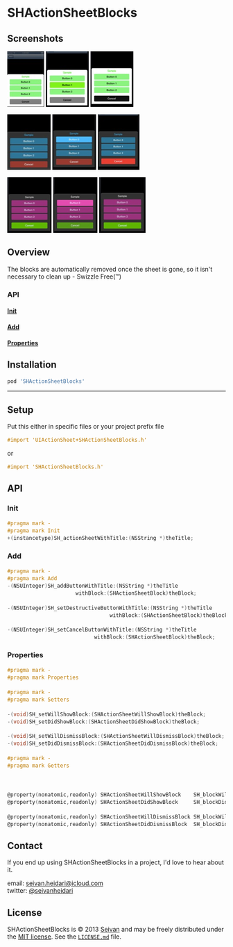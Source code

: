 SHActionSheetBlocks
==========

Screenshots
------------
[![Green default](/Screenshots/Green/default_th.jpg "Green default")](https://raw.github.com/seivan/SHActionSheetBlocks/develop/Screenshots/Green/default.png)
[![Green selected](/Screenshots/Green/selected_th.jpg "Green selected")](https://raw.github.com/seivan/SHActionSheetBlocks/develop/Screenshots/Green/selected.png)
[![Green cancel-selected](/Screenshots/Green/cancel-selected_th.jpg "Green cancel-selected")](https://raw.github.com/seivan/SHActionSheetBlocks/develop/Screenshots/Green/cancel-selected.png)

[![Blue default](/Screenshots/Blue/default_th.jpg "Blue default")](https://raw.github.com/seivan/SHActionSheetBlocks/develop/Screenshots/Blue/default.png)
[![Blue selected](/Screenshots/Blue/selected_th.jpg "Blue selected")](https://raw.github.com/seivan/SHActionSheetBlocks/develop/Screenshots/Blue/selected.png)
[![Blue cancel-selected](/Screenshots/Blue/cancel-selected_th.jpg "Blue cancel-selected")](https://raw.github.com/seivan/SHActionSheetBlocks/develop/Screenshots/Blue/cancel-selected.png)

[![Purple default](/Screenshots/Purple/default_th.jpg "Purple default")](https://raw.github.com/seivan/SHActionSheetBlocks/develop/Screenshots/Purple/default.png)
[![Purple selected](/Screenshots/Purple/selected_th.jpg "Purple selected")](https://raw.github.com/seivan/SHActionSheetBlocks/develop/Screenshots/Purple/selected.png)
[![Purple cancel-selected](/Screenshots/Purple/cancel-selected_th.jpg "Purple cancel-selected")](https://raw.github.com/seivan/SHActionSheetBlocks/develop/Screenshots/Purple/cancel-selected.png)

Overview
--------
The blocks are automatically removed once the sheet is gone, so it isn't necessary to clean up - Swizzle Free(™)

### API

#### [Init](https://github.com/seivan/SHActionSheetBlocks#init-2)

#### [Add](https://github.com/seivan/SHActionSheetBlocks#add-2)

#### [Properties](https://github.com/seivan/SHActionSheetBlocks#properties-2)


Installation
------------

```ruby
pod 'SHActionSheetBlocks'
```

***

Setup
-----

Put this either in specific files or your project prefix file

```objective-c
#import 'UIActionSheet+SHActionSheetBlocks.h'
```
or
```objective-c
#import 'SHActionSheetBlocks.h'
```

API
-----

### Init

```objective-c
#pragma mark -
#pragma mark Init
+(instancetype)SH_actionSheetWithTitle:(NSString *)theTitle;

```

### Add

```objective-c
#pragma mark -
#pragma mark Add
-(NSUInteger)SH_addButtonWithTitle:(NSString *)theTitle
                      withBlock:(SHActionSheetBlock)theBlock;

-(NSUInteger)SH_setDestructiveButtonWithTitle:(NSString *)theTitle
                                 withBlock:(SHActionSheetBlock)theBlock;

-(NSUInteger)SH_setCancelButtonWithTitle:(NSString *)theTitle
                            withBlock:(SHActionSheetBlock)theBlock;

```

### Properties

```objective-c
#pragma mark -
#pragma mark Properties

#pragma mark -
#pragma mark Setters

-(void)SH_setWillShowBlock:(SHActionSheetWillShowBlock)theBlock;
-(void)SH_setDidShowBlock:(SHActionSheetDidShowBlock)theBlock;

-(void)SH_setWillDismissBlock:(SHActionSheetWillDismissBlock)theBlock;
-(void)SH_setDidDismissBlock:(SHActionSheetDidDismissBlock)theBlock;

#pragma mark -
#pragma mark Getters



@property(nonatomic,readonly) SHActionSheetWillShowBlock    SH_blockWillShow;
@property(nonatomic,readonly) SHActionSheetDidShowBlock     SH_blockDidShow;

@property(nonatomic,readonly) SHActionSheetWillDismissBlock SH_blockWillDismiss;
@property(nonatomic,readonly) SHActionSheetDidDismissBlock  SH_blockDidDismiss;

```


Contact
-------

If you end up using SHActionSheetBlocks in a project, I'd love to hear about it.

email: [seivan.heidari@icloud.com](mailto:seivan.heidari@icloud.com)  
twitter: [@seivanheidari](https://twitter.com/seivanheidari)

## License

SHActionSheetBlocks is © 2013 [Seivan](http://www.github.com/seivan) and may be freely
distributed under the [MIT license](http://opensource.org/licenses/MIT).
See the [`LICENSE.md`](https://github.com/seivan/SHActionSheetBlocks/blob/master/LICENSE.md) file.

